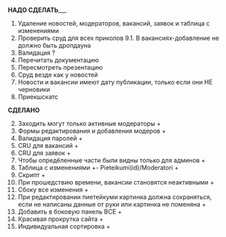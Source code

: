 ________НАДО СДЕЛАТЬ___________

1. Удаление новостей, модераторов, вакансий, заявок и таблица с изменениями
9. Проверить сруд для всех приколов
    9.1. В вакансиях-добавление не должно быть дропдауна
11. Валидация ?
13. Перечитать документацию
14. Пересмотреть презентацию 
16. Сруд везде как у новостей
17. Новости и вакансии имеют дату публикации, только если они НЕ черновики
18. Приекшскатс


________СДЕЛАНО________

2. Заходить могут только активные модераторы +
3. Формы редактирования и добавления модеров +
4. Валидация паролей +
5. CRU для вакансий +
6. CRU для заявок +
7. Чтобы опредёленные части были видны только для админов +
8. Таблица с изменениями +- Pieteikumi(id)/Moderatori +
10. Скрипт +
12. При прошедствию времени, вакансии становятся неактивными +
15. Сбоку все изменения +
21. При редактировании пиетейкуми картинка должна сохраняться, если не написаны данные от руки или картинка не поменяна +
22. Добавить в боковую панель ВСЕ +
23. Красивая прокрутка сайта +
20. Индивидуальная сортировка +
